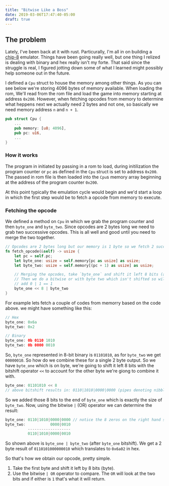 ```yaml
---
title: "Bitwise Like a Boss"
date: 2019-03-06T17:47:40-05:00
draft: true
---
```


## The problem

Lately, I've been back at it with rust. Particurally, I'm all in on building a [chip-8](https://en.wikipedia.org/wiki/CHIP-8) emulator. Things have been going really well, but one thing I relized is dealing with binary and hex really isn't my forte.  That said since the struggle is real, I figured jotting down some of what I learned might possibly help someone out in the future.

I defined a `Cpu` struct to house the memory among other things. As you can see below we're storing 4096 bytes of memory available.  When loading the rom, We'll read from the rom file and load the game into memory starting at address `0x200`.  However, when fetching opcodes from memory to determine what heppens next we actually need 2 bytes and not one, so basically we need memory address `n` and `n + 1`.

```rust
pub struct Cpu {
    ...
    pub memory: [u8; 4096],
    pub pc: u16,
    ...
}
```

### How it works

The program in initiated by passing in a rom to load, during initilization the program counter or `pc` as defined in the `Cpu` struct is set to address `0x200`.  The passed in rom file is then loaded into the `Cpu`s memory array beginning at the address of the program counter `0x200`.

At this point typically the emulation cycle would begin and we'd start a loop in which the first step would be to fetch a opcode from memory to execute.

### Fetching the opcode

We defined a method on `Cpu` in which we grab the program counter and then `byte_one` and `byte_two`.  Since opcodes are 2 bytes long we need to grab two successive opcodes.  This is all well and good until you need to merge the two together.

```rust
// Opcodes are 2 bytes long but our memory is 1 byte so we fetch 2 succesive opcodes
fn fetch_opcode(&self) -> usize {
    let pc = self.pc;
    let byte_one: usize = self.memory[pc as usize] as usize;
    let byte_two: usize = self.memory[(pc + 1) as usize] as usize;

    // Merging the opcodes, take `byte_one` and shift it left 8 bits (add 8 zeros on right side)
    // Then we do a bitwise or with byte two which isn't shifted so will be compared against the 0's
    // add 0 | 1 == 1
    byte_one << 8 | byte_two
}
```

For example lets fetch a couple of codes from memorry based on the code above. we might have something like this:

```rust
// Hex
byte_one: 0x6a
byte_two: 0x2

// Binary
byte_one: 0b 0110 1010
byte_two: 0b 0000 0010
```

So, `byte_one` represented in 8-bit binary is `01101010`, as for `byte_two` we get `00000010`.  So how do we combine these for a single 2 byte output. So we have `byte_one` which is on byte, we're going to shift it left 8 bits with the bitshift operator `<<` to account for the other byte we're giong to combine it with.

```rust
byte_one: 01101010 << 8
// above bitshift results in: 0110|1010|0000|0000 (pipes denoting nibbles)
```

So we added those 8 bits to the end of `byte_one` which is exactly the size of `byte_two`. Now, using the bitwise `|` (OR) operator we can determine the result:

```rust
byte_one: 0110|1010|0000|0000 // notice the 8 zeros on the right hand side from shifting left 8 bits.
byte_two:           0000|0010
          -------------------
          0110|1010|0000|0010
```

So shown above is `byte_one | byte_two` (after `byte_one` bitshift). We get a 2 byte result of `0110101000000010` which translates to `0x6a02` in hex.

So that's how we obtain our opcode, pretty simple.
  1. Take the first byte and shift it left by 8 bits (byte).
  2. Use the bitwise `| OR` operator to compare.  The `OR` will look at the two bits and if either is `1` that's what it will return.
